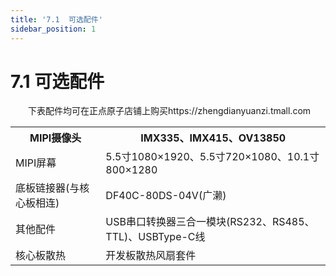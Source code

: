 ```yaml
---
title: '7.1  可选配件'
sidebar_position: 1
---
```


# 7.1  可选配件

&emsp;&emsp;下表配件均可在正点原子店铺上购买https://zhengdianyuanzi.tmall.com 

<div class="clrk3568f_center-table-div">
<table class="clrk3568f_center-table">
  <tr>
    <th>MIPI摄像头</th>
    <th>IMX335、IMX415、OV13850</th>
  </tr>
  <tr>
    <td>MIPI屏幕</td>
    <td>5.5寸1080×1920、5.5寸720×1080、10.1寸800×1280</td>
  </tr>
  <tr>
    <td>底板链接器(与核心板相连)</td>
    <td>DF40C-80DS-04V(广濑)</td>
  </tr>
  <tr>
    <td>其他配件</td>
    <td>USB串口转换器三合一模块(RS232、RS485、TTL)、USBType-C线</td>
  </tr>
  <tr>
    <td>核心板散热</td>
    <td>开发板散热风扇套件</td>
  </tr>
</table>
</div>










